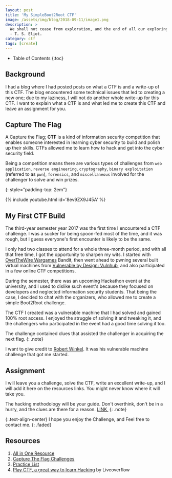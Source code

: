 ```yaml
---
layout: post
title: 'My SimpleBoot2Root CTF'
image: /assets/img/blog/2018-09-11/image1.png
description: >
  We shall not cease from exploration, and the end of all our exploring Will be to arrive where we started And know the place for the first time.
  - T. S. Eliot.
category: ctf
tags: [create]
---
```


- Table of Contents
{:toc}

## Background

I had a blog where I had posted posts on what a CTF is and a write-up of this CTF. The blog encountered some technical issues that led to creating a new one; due to my laziness, I will not do another whole write-up for this CTF. I want to explain what a CTF is and what led me to create this CTF and leave an assignment for you.

## Capture The Flag

A Capture the Flag; **CTF** is a kind of information security competition that enables someone interested in learning cyber security to build and polish up their skills. CTFs allowed me to learn how to hack and get into the cyber security field.

Being a competition means there are various types of challenges from `web application`, `reverse engineering`, `cryptography`, `binary exploitation` (referred to as `pwn`), `forensics`, and `miscellaneous` involved for the challenger to solve and win prizes.

{: style="padding-top: 2em"}

{% include youtube.html id='8ev9ZX9J45A' %}

## My First CTF Build

The third-year semester year 2017 was the first time I encountered a CTF challenge. I was a sucker for being spoon-fed most of the time, and it was rough, but I guess everyone's first encounter is likely to be the same.

I only had two classes to attend for a whole three-month period, and with all that free time, I got the opportunity to sharpen my wits. I started with [OverTheWire Wargames](http://overthewire.org/wargames/) Bandit, then went ahead to pwning several built virtual machines from [Vulnerable by Design: Vulnhub](https://www.vulnhub.com/), and also participated in a few online CTF competitions.

During the semester, there was an upcoming Hackathon event at the university, and I used to dislike such event's because they focused on developers and neglected information security students. That being the case, I decided to chat with the organizers, who allowed me to create a simple Boot2Root challenge.

The CTF I created was a vulnerable machine that I had solved and gained 100% root access. I enjoyed the struggle of solving it and tweaking it, and the challengers who participated in the event had a good time solving it too.

The challenge contained clues that assisted the challenger in acquiring the next flag.
{: .note}

I want to give credit to [Robert Winkel](https://twitter.com/@RobertWinkel). It was his vulnerable machine challenge that got me started.

## Assignment

I will leave you a challenge, solve the CTF, write an excellent write-up, and I will add it here on the resources links. You might never know where it will take you.

The hacking methodology will be your guide. Don't overthink, don't be in a hurry, and the clues are there for a reason. [LINK ](https://drive.google.com/open?id=1JeNyE5hTNon6FRE-n4QnqLnjZMCdBl8C)
{: .note}

{:.text-align-center}
I hope you enjoy the Challenge, and Feel free to contact me.
{: .faded}


## Resources

1. [All in One Resource](https://resources.infosecinstitute.com/tools-of-trade-and-resources-to-prepare-in-a-hacker-ctf-competition-or-challenge/)
2. [Capture The Flag Challenges](http://www.hackingarticles.in/capture-flag-challenges/)
3. [Practice List](http://captf.com/practice-ctf/)
4. [Play CTF, a great way to learn Hacking](https://youtu.be/rfjV8XukxO8) by Liveoverflow
